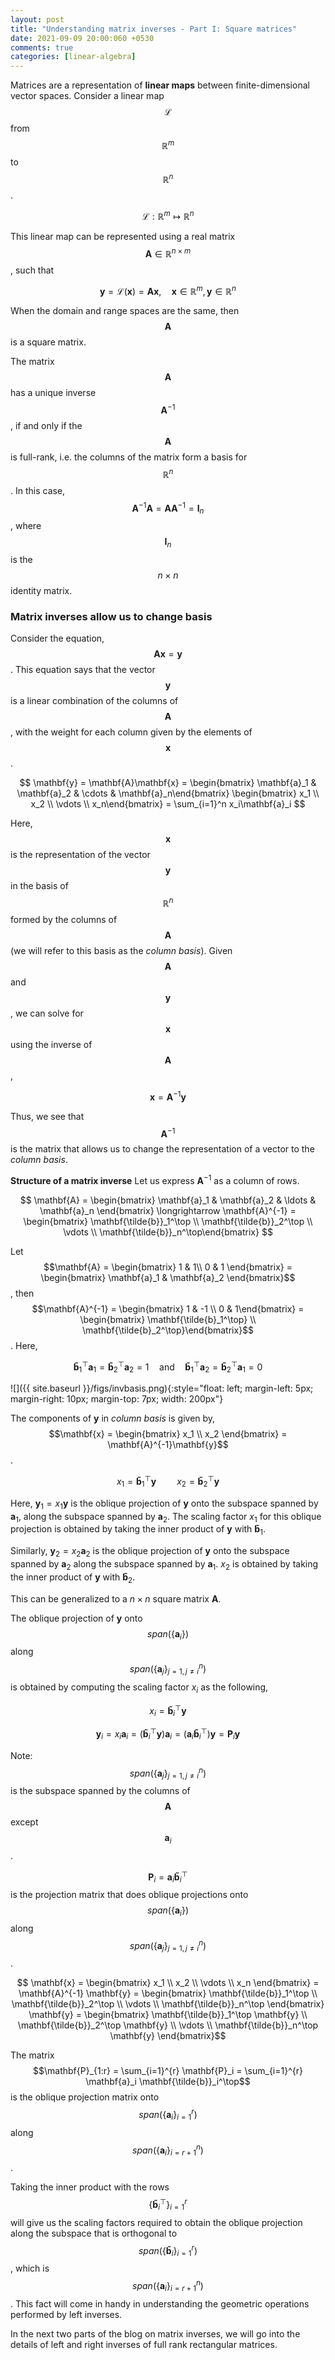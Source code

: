 ```yaml
---
layout: post
title: "Understanding matrix inverses - Part I: Square matrices"
date: 2021-09-09 20:00:060 +0530
comments: true
categories: [linear-algebra]
---
```

Matrices are a representation of **linear maps** between finite-dimensional vector spaces. Consider a  linear map $$\mathcal{L}$$ from $$\mathbb{R}^m$$ to $$\mathbb{R}^n$$.

$$ \mathcal{L}: \mathbb{R}^m \mapsto \mathbb{R}^n $$

This linear map can be represented using a real matrix $$\mathbf{A} \in \mathbb{R}^{n \times m}$$, such that 
    
$$ \mathbf{y} = \mathcal{L}\left( \mathbf{x} \right) = \mathbf{A}\mathbf{x}, \quad \mathbf{x} \in \mathbb{R}^m, \, \mathbf{y} \in \mathbb{R}^n $$

When the domain and range spaces are the same, then $$\mathbf{A}$$ is a square matrix. 

The matrix $$\mathbf{A}$$ has a unique inverse $$\mathbf{A}^{-1}$$, if and only if the $$\mathbf{A}$$ is full-rank, i.e. the columns of the matrix form a basis for $$\mathbb{R}^n$$. In this case, $$\mathbf{A}^{-1}\mathbf{A} = \mathbf{A}\mathbf{A}^{-1} = \mathbf{I}_n$$, where $$\mathbf{I}_n$$ is the $$n \times n$$ identity matrix.

### Matrix inverses allow us to change basis

Consider the equation, $$\mathbf{A}\mathbf{x} = \mathbf{y}$$. This equation says that the vector $$\mathbf{y}$$ is a linear combination of the columns of $$\mathbf{A}$$, with the weight for each column given by the elements of $$\mathbf{x}$$.

$$ \mathbf{y} = \mathbf{A}\mathbf{x} = \begin{bmatrix} \mathbf{a}_1 & \mathbf{a}_2 & \cdots & \mathbf{a}_n\end{bmatrix} \begin{bmatrix} x_1 \\ x_2 \\ \vdots \\ x_n\end{bmatrix} = \sum_{i=1}^n x_i\mathbf{a}_i $$

Here, $$\mathbf{x}$$ is the representation of the vector $$\mathbf{y}$$ in the basis of $$\mathbb{R}^n$$ formed by the columns of $$\mathbf{A}$$ (we will refer to this basis as the *column basis*). Given $$\mathbf{A}$$ and $$\mathbf{y}$$, we can solve for $$\mathbf{x}$$ using the inverse of $$\mathbf{A}$$, 

$$ \mathbf{x} = \mathbf{A}^{-1}\mathbf{y} $$

Thus, we see that $$\mathbf{A}^{-1}$$ is the matrix that allows us to change the representation of a vector to the *column basis*.

**Structure of a matrix inverse**
Let us express $\mathbf{A}^{-1}$ as a column of rows.

$$ \mathbf{A} = \begin{bmatrix} \mathbf{a}_1 & \mathbf{a}_2 & \ldots & \mathbf{a}_n \end{bmatrix} \longrightarrow \mathbf{A}^{-1} = \begin{bmatrix} \mathbf{\tilde{b}}_1^\top \\ \mathbf{\tilde{b}}_2^\top \\ \vdots \\ \mathbf{\tilde{b}}_n^\top\end{bmatrix} $$ 

Let $$\mathbf{A} = \begin{bmatrix} 1 & 1\\ 0 & 1 \end{bmatrix} = \begin{bmatrix} \mathbf{a}_1 & \mathbf{a}_2 \end{bmatrix}$$, then $$\mathbf{A}^{-1} = \begin{bmatrix} 1 & -1 \\ 0 & 1\end{bmatrix} = \begin{bmatrix} \mathbf{\tilde{b}_1^\top} \\ \mathbf{\tilde{b}_2^\top}\end{bmatrix}$$. Here,

$$ \mathbf{\tilde{b}}_1^\top \mathbf{a}_1 = \mathbf{\tilde{b}}_2^\top \mathbf{a}_2 = 1 \quad \text{and} \quad \mathbf{\tilde{b}}_1^\top \mathbf{a}_2 = \mathbf{\tilde{b}}_2^\top \mathbf{a}_1 = 0 $$

![]({{ site.baseurl }}/figs/invbasis.png){:style="float: left; margin-left: 5px; margin-right: 10px; margin-top: 7px; width: 200px"}

The components of $\mathbf{y}$ in *column basis* is given by, $$\mathbf{x} = \begin{bmatrix} x_1 \\ x_2 \end{bmatrix} = \mathbf{A}^{-1}\mathbf{y}$$.

$$ x_1 = \mathbf{\tilde{b}}_1^\top \mathbf{y} \quad \quad x_2 = \mathbf{\tilde{b}}_2^\top \mathbf{y} $$

Here, $\mathbf{y}_1 = x_1 \mathbf{y}$ is the oblique projection of $\mathbf{y}$ onto the subspace spanned by $\mathbf{a}_1$, along the subspace spanned by $\mathbf{a}_2$. The scaling factor $x_1$ for this oblique projection is obtained by taking the inner product of $\mathbf{y}$ with $\mathbf{\tilde{b}}_1$.

Similarly, $\mathbf{y}_2 = x_2 \mathbf{a}_2$ is the oblique projection of $\mathbf{y}$ onto the subspace spanned by $\mathbf{a}_2$ along the subspace spanned by $\mathbf{a}_1$. $x_2$ is obtained by taking the inner product of $\mathbf{y}$ with $\mathbf{\tilde{b}}_2$.

This can be generalized to a $n \times n$ square matrix $\mathbf{A}$.

The oblique projection of $\mathbf{y}$ onto $$span\left( \{ \mathbf{a}_i \}\right)$$ along $$span\left( \{ \mathbf{a}_j \}_{j=1, j \neq i}^{n}\right)$$ is obtained by computing the scaling factor $x_i$ as the following,

$$ x_i = \mathbf{\tilde{b}}_i^\top \mathbf{y} $$

$$ \mathbf{y}_i = x_i \mathbf{a}_i = \left( \mathbf{\tilde{b}}_i^\top \mathbf{y} \right) \mathbf{a}_i = \left( \mathbf{a}_i \mathbf{\tilde{b}}_i^\top \right) \mathbf{y} = \mathbf{P}_i \mathbf{y} $$

Note: $$span\left( \{ \mathbf{a}_j \}_{j=1, j \neq i}^{n}\right)$$ is the subspace spanned by the columns of $$\mathbf{A}$$ except $$\mathbf{a}_i$$.

$$\mathbf{P}_i = \mathbf{a}_i \mathbf{\tilde{b}}_i^\top$$ is the projection matrix that does oblique projections onto $$span\left( \{ \mathbf{a}_i \}\right)$$ along $$span\left( \{ \mathbf{a}_j \}_{j=1, j \neq i}^{n}\right)$$.  

$$ \mathbf{x} = \begin{bmatrix} x_1 \\ x_2 \\ \vdots \\ x_n \end{bmatrix} = \mathbf{A}^{-1} \mathbf{y} = \begin{bmatrix} \mathbf{\tilde{b}}_1^\top \\ \mathbf{\tilde{b}}_2^\top \\ \vdots \\ \mathbf{\tilde{b}}_n^\top \end{bmatrix} \mathbf{y} = \begin{bmatrix} \mathbf{\tilde{b}}_1^\top \mathbf{y} \\ \mathbf{\tilde{b}}_2^\top \mathbf{y} \\ \vdots \\ \mathbf{\tilde{b}}_n^\top \mathbf{y} \end{bmatrix}$$

The matrix $$\mathbf{P}_{1:r} = \sum_{i=1}^{r} \mathbf{P}_i = \sum_{i=1}^{r} \mathbf{a}_i \mathbf{\tilde{b}}_i^\top$$ is the oblique projection matrix onto $$span\left( \{ \mathbf{a}_i \}_{i=1}^{r}\right)$$ along $$ span\left( \{ \mathbf{a}_i \}_{i=r+1}^{n}\right) $$.

Taking the inner product with the rows $$\left\{ \mathbf{\tilde{b}}_i^\top \right\}_{i=1}^r$$ will give us the scaling factors required to obtain the oblique projection along the subspace that is orthogonal to $$span\left( \left\{ \mathbf{\tilde{b}}_i \right\}_{i=1}^r \right)$$, which is $$span\left( \left\{ \mathbf{a}_i \right\}_{i=r+1}^n\right)$$. This fact will come in handy in understanding the geometric operations performed by left inverses.

In the next two parts of the blog on matrix inverses, we will go into the details of left and right inverses of full rank rectangular matrices.